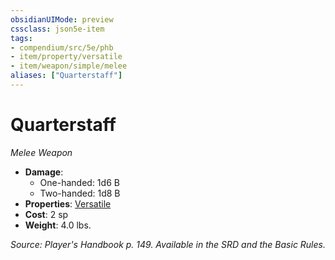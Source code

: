 ```yaml
---
obsidianUIMode: preview
cssclass: json5e-item
tags:
- compendium/src/5e/phb
- item/property/versatile
- item/weapon/simple/melee
aliases: ["Quarterstaff"]
---
```

# Quarterstaff
*Melee Weapon*  

- **Damage**:
  - One-handed: 1d6 B
  - Two-handed: 1d8 B
- **Properties**: [Versatile](/compendium/rules/item-properties.md#Versatile)
- **Cost**: 2 sp
- **Weight**: 4.0 lbs.

*Source: Player's Handbook p. 149. Available in the SRD and the Basic Rules.*